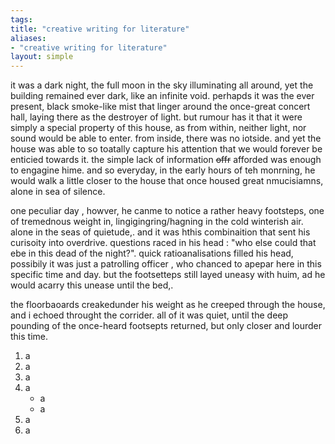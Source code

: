 ```yaml
---
tags: 
title: "creative writing for literature"
aliases:
- "creative writing for literature"
layout: simple
---
```


it was a dark night, the full moon in the sky illuminating all around, yet the building remained ever dark, like an infinite void. perhapds it was the ever present, black smoke-like mist that linger around the once-great concert hall, laying there as the destroyer of light. but rumour has it that it were simply a special property of this house, as from within, neither light, nor sound would be able to enter. from inside, there was no iotside. and yet the house was able to so toatally capture his attention that we would forever be enticied towards it. the simple lack of information ~~offr~~ afforded was enough to engagine hime. and so everyday,  in the early hours of teh monrning, he would walk a little closer to the house that once housed great nmucisiamns, alone in sea of silence.

one peculiar day , howver, he canme to notice a rather heavy footsteps, one of tremednous weight in, lingigingring/hagning in the cold winterish air. alone in the seas of quietude,. and it was hthis combinaition that sent his curisoity into overdrive. questions raced in his head : "who else could that ebe in this dead of the night?". quick ratioanalisations filled his head, possibily it was just a patrolling officer , who chanced to apepar here in this specific time and day. but the footsetteps still layed uneasy with huim, ad he would acarry this unease until the bed,.

the floorbaoards creakedunder his weight as he creeped through the house, and i echoed throught the corrider. all of it was quiet, until the deep pounding of the once-heard footsepts returned, but  only closer and lourder this time.

1. a
1. a
1. a
1. a
    - a
    - a
1. a
1. a
